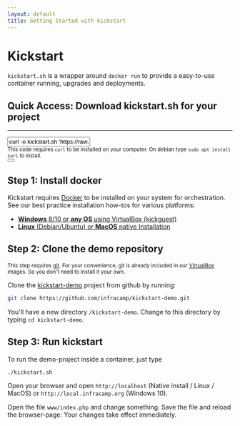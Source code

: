 ```yaml
---
layout: default
title: Getting Started with kickstart
---
```

# Kickstart

`kickstart.sh` is a wrapper around `docker run` to provide a easy-to-use container running, upgrades and deployments.

<div class="alert alert-success">
<h2 class="alert-heading">Quick Access: Download kickstart.sh for your project</h2>
<hr/>
<div class="row">
<div class="col col-md-11" markdown="1">

<div class="form-group">
<input type="text" class="form-control" readonly id="kick_text" value="curl -o kickstart.sh 'https://raw.githubusercontent.com/infracamp/kickstart/master/dist/kickstart.sh' && chmod +x kickstart.sh"/>
</div>
<small>
This code requires <code>curl</code> to be installed on your computer. On debian type <code>sudo apt install curl</code> to install.
</small>

</div>
<div class="col col-md-1">
<button id="kickstart-code-copy" class="btn btn-primary" title="Copy code to clipboard" onclick="$('#kick_text').select();document.execCommand('copy');">
    <i class="fas fa-copy"></i>
</button>
</div>
</div>
</div>


## Step 1: Install docker 

Kickstart requires [Docker](http://docker.io) to be installed on your system for orchestration. See our best practice
installation how-tos for various platforms: 

- [**Windows** 8/10 or **any OS** using VirtualBox (kickguest)](../projects/kickguest-virtualbox/)
- [**Linux** (Debian/Ubuntu) or **MacOS** native Installation](../projects/install_linux_mac.html)


## Step 2: Clone the demo repository

<div class="alert alert-info" role="alert">
<small markdown="1">

This step requires [git](https://git-scm.com). For your convenience, git is already included in our
[VirtualBox](../projects/kickguest-virtualbox/) images. So you don't need to install it your own. 

</small>
</div>

Clone the [kickstart-demo](https://github.com/infracamp/kickstart-demo) project from github by running:

```bash
git clone https://github.com/infracamp/kickstart-demo.git
```


You'll have a new directory `/kickstart-demo`. Change to this directory by typing `cd kickstart-demo`.


## Step 3: Run kickstart

To run the demo-project inside a container, just type

```bash
./kickstart.sh
```

Open your browser and open `http://localhost` (Native install / Linux / MacOS) or `http://local.infracamp.org` (Windows 10).

Open the file `www/index.php` and change something. Save the file and reload the browser-page: Your changes take
effect immediately.



